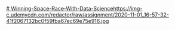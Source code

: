 [# Winning-Space-Race-With-Data-Science](https://img-c.udemycdn.com/redactor/raw/assignment/2020-11-01_16-57-32-41f2067132bc0f59fba67ec69e75e916.jpg)https://img-c.udemycdn.com/redactor/raw/assignment/2020-11-01_16-57-32-41f2067132bc0f59fba67ec69e75e916.jpg
